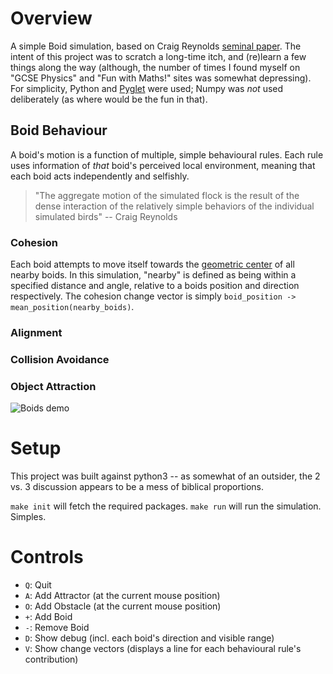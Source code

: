 # Overview #

A simple Boid simulation, based on Craig Reynolds [seminal paper](http://www.cs.toronto.edu/~dt/siggraph97-course/cwr87/).
The intent of this project was to scratch a long-time itch, and (re)learn a few things along the way (although, the number of times I found myself on "GCSE Physics" and "Fun with Maths!" sites was somewhat depressing). For simplicity, Python and [Pyglet](https://bitbucket.org/pyglet/pyglet/wiki/Home) were used; Numpy was *not* used deliberately (as where would be the fun in that).

## Boid Behaviour ##

A boid's motion is a function of multiple, simple behavioural rules. Each rule uses information of _that_ boid's perceived local environment, meaning that each boid acts independently and selfishly. 

> "The aggregate motion of the simulated flock is the result of the dense interaction of the relatively simple behaviors of the individual simulated birds" -- Craig Reynolds

### Cohesion ###

Each boid attempts to move itself towards the [geometric center](https://en.wikipedia.org/wiki/Centroid) of all nearby boids. In this simulation, "nearby" is defined as being within a specified distance and angle, relative to a boids position and direction respectively. The cohesion change vector is simply `boid_position -> mean_position(nearby_boids)`.

### Alignment ###

### Collision Avoidance ###

### Object Attraction ###


![Boids demo](docs/boids-demo.gif)

# Setup #

This project was built against python3 -- as somewhat of an outsider, the 2 vs. 3 discussion appears to be a mess of biblical proportions.

`make init` will fetch the required packages. `make run` will run the simulation. Simples.

# Controls #

- `Q`: Quit
- `A`: Add Attractor (at the current mouse position)
- `O`: Add Obstacle (at the current mouse position)
- `+`: Add Boid
- `-`: Remove Boid
- `D`: Show debug (incl. each boid's direction and visible range)
- `V`: Show change vectors (displays a line for each behavioural rule's contribution)
